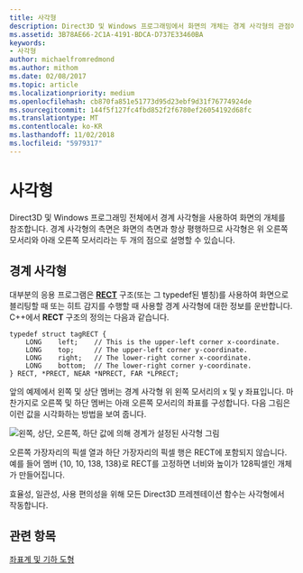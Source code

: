 ```yaml
---
title: 사각형
description: Direct3D 및 Windows 프로그래밍에서 화면의 개체는 경계 사각형의 관점에서 참조됩니다.
ms.assetid: 3B78AE66-2C1A-4191-BDCA-D737E33460BA
keywords:
- 사각형
author: michaelfromredmond
ms.author: mithom
ms.date: 02/08/2017
ms.topic: article
ms.localizationpriority: medium
ms.openlocfilehash: cb870fa851e51773d95d23ebf9d31f76774924de
ms.sourcegitcommit: 144f5f127fc4fbd852f2f6780ef26054192d68fc
ms.translationtype: MT
ms.contentlocale: ko-KR
ms.lasthandoff: 11/02/2018
ms.locfileid: "5979317"
---
```

# <a name="rectangles"></a>사각형


Direct3D 및 Windows 프로그래밍 전체에서 경계 사각형을 사용하여 화면의 개체를 참조합니다. 경계 사각형의 측면은 화면의 측면과 항상 평행하므로 사각형은 위 오른쪽 모서리와 아래 오른쪽 모서리라는 두 개의 점으로 설명할 수 있습니다.

## <a name="span-idboundingrectanglesspanspan-idboundingrectanglesspanspan-idboundingrectanglesspanbounding-rectangles"></a><span id="Bounding_rectangles"></span><span id="bounding_rectangles"></span><span id="BOUNDING_RECTANGLES"></span>경계 사각형


대부분의 응용 프로그램은 [**RECT**](https://msdn.microsoft.com/library/windows/desktop/dd162897) 구조(또는 그 typedef된 별칭)를 사용하여 화면으로 블리팅할 때 또는 히트 감지를 수행할 때 사용할 경계 사각형에 대한 정보를 운반합니다. C++에서 **RECT** 구조의 정의는 다음과 같습니다.

```
typedef struct tagRECT { 
    LONG    left;    // This is the upper-left corner x-coordinate.
    LONG    top;     // The upper-left corner y-coordinate.
    LONG    right;   // The lower-right corner x-coordinate.
    LONG    bottom;  // The lower-right corner y-coordinate.
} RECT, *PRECT, NEAR *NPRECT, FAR *LPRECT; 
```

앞의 예제에서 왼쪽 및 상단 멤버는 경계 사각형 위 왼쪽 모서리의 x 및 y 좌표입니다. 마찬가지로 오른쪽 및 하단 멤버는 아래 오른쪽 모서리의 좌표를 구성합니다. 다음 그림은 이런 값을 시각화하는 방법을 보여 줍니다.

![왼쪽, 상단, 오른쪽, 하단 값에 의해 경계가 설정된 사각형 그림](images/rect.png)

오른쪽 가장자리의 픽셀 열과 하단 가장자리의 픽셀 행은 RECT에 포함되지 않습니다. 예를 들어 멤버 {10, 10, 138, 138}로 RECT를 고정하면 너비와 높이가 128픽셀인 개체가 만들어집니다.

효율성, 일관성, 사용 편의성을 위해 모든 Direct3D 프레젠테이션 함수는 사각형에서 작동합니다.

## <a name="span-idrelated-topicsspanrelated-topics"></a><span id="related-topics"></span>관련 항목


[좌표계 및 기하 도형](coordinate-systems-and-geometry.md)

 

 




